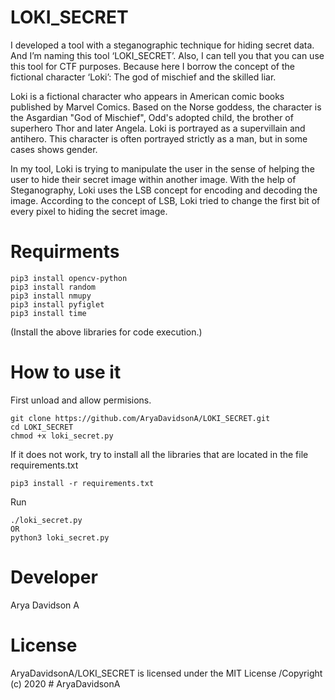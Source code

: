 # LOKI_SECRET
I developed a tool with a steganographic technique for hiding secret data. And I’m naming this tool ‘LOKI_SECRET’. Also, I can tell you that you can use this tool for CTF purposes. Because here I borrow the concept of the fictional character ‘Loki’: The god of mischief and the skilled liar.

Loki is a fictional character who appears in American comic books published by Marvel Comics. Based on the Norse goddess, the character is the Asgardian "God of Mischief", Odd's adopted child, the brother of superhero Thor and later Angela. Loki is portrayed as a supervillain and antihero. This character is often portrayed strictly as a man, but in some cases shows gender.

In my tool, Loki is trying to manipulate the user in the sense of helping the user to hide their secret image within another image. With the help of Steganography, Loki uses the LSB concept for encoding and decoding the image. According to the concept of LSB, Loki tried to change the first bit of every pixel to hiding the secret image.

# Requirments
    pip3 install opencv-python
    pip3 install random
    pip3 install nmupy
    pip3 install pyfiglet
    pip3 install time
(Install the above libraries for code execution.)
  
# How to use it
First unload and allow permisions.

    git clone https://github.com/AryaDavidsonA/LOKI_SECRET.git
    cd LOKI_SECRET
    chmod +x loki_secret.py

If it does not work, try to install all the libraries that are located in the file requirements.txt

    pip3 install -r requirements.txt

Run

    ./loki_secret.py
    OR
    python3 loki_secret.py
    
# Developer

Arya Davidson A

# License
AryaDavidsonA/LOKI_SECRET is licensed under the MIT License
/Copyright (c) 2020 #  AryaDavidsonA
                                                               
